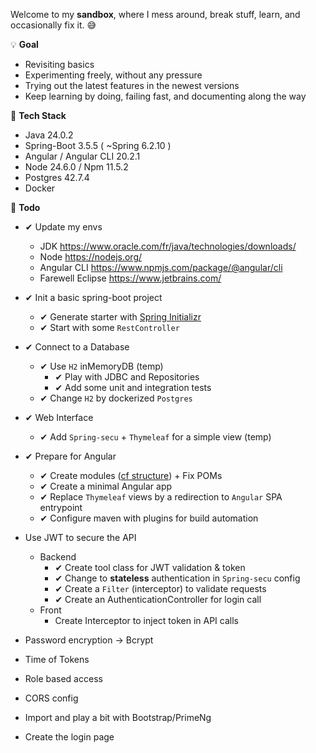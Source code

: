 Welcome to my **sandbox**, where I mess around, break stuff, learn, and occasionally fix it. 😅

💡 **Goal**
* Revisiting basics
* Experimenting freely, without any pressure
* Trying out the latest features in the newest versions
* Keep learning by doing, failing fast, and documenting along the way

📌 **Tech Stack**
- Java 24.0.2
- Spring-Boot 3.5.5 ( ~Spring 6.2.10 )
- Angular / Angular CLI 20.2.1
- Node 24.6.0 / Npm 11.5.2
- Postgres 42.7.4
- Docker

📝 **Todo** 
- ✔ Update my envs
  - JDK https://www.oracle.com/fr/java/technologies/downloads/
  - Node https://nodejs.org/
  - Angular CLI https://www.npmjs.com/package/@angular/cli
  - Farewell Eclipse https://www.jetbrains.com/

- ✔ Init a basic spring-boot project
  - ✔ Generate starter with [Spring Initializr](https://start.spring.io/)
  - ✔ Start with some `RestController`
- ✔ Connect to a Database 
    - ✔ Use `H2` inMemoryDB (temp)
      - ✔ Play with JDBC and Repositories
      - ✔ Add some unit and integration tests
    - ✔ Change `H2` by dockerized `Postgres`
- ✔ Web Interface
    - ✔ Add `Spring-secu` + `Thymeleaf` for a simple view (temp)
- ✔ Prepare for Angular
    - ✔ Create modules ([cf structure](structure.md)) + Fix POMs
    - ✔ Create a minimal Angular app
    - ✔ Replace `Thymeleaf` views by a redirection to `Angular` SPA entrypoint
    - ✔ Configure maven with plugins for build automation
- Use JWT to secure the API 
  - Backend
    - ✔ Create tool class for JWT validation & token
    - ✔ Change to **stateless** authentication in `Spring-secu` config
    - ✔ Create a `Filter` (interceptor) to validate requests
    - ✔ Create an AuthenticationController for login call
  - Front
    - Create Interceptor to inject token in API calls



- Password encryption -> Bcrypt
- Time of Tokens
- Role based access
- CORS config
- Import and play a bit with Bootstrap/PrimeNg 
- Create the login page





